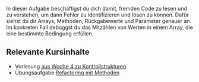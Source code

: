 In dieser Aufgabe beschäftigst du dich damit, fremden Code zu lesen und zu verstehen, um dann Fehler zu identifizieren und lösen zu können.
Dafür siehst du dir Arrays, Methoden, Rückgabewerte und Parameter genauer an.
Im konkreten Fall debuggst du das Mitzählen von Werten in einem Array, die eine bestimmte Bedingung erfüllen.

## Relevante Kursinhalte

- Vorlesung [aus Woche 4 zu Kontrollstrukturen](https://elearning.uni-regensburg.de/course/view.php?id=52262#sectionid-690332-title)
- Übungsaufgabe [Refactoring mit Methoden](https://oop-wintersemester-2021.github.io/AssignmentViewer-OOP/#OOP-Wintersemester-2021/U11-RefactoringMitMethoden)
